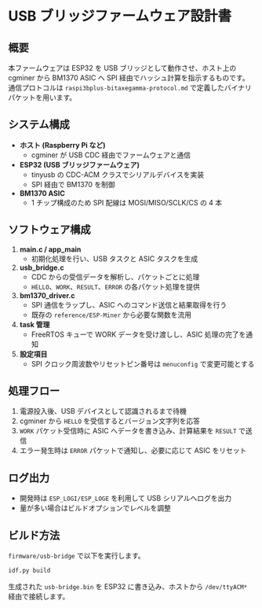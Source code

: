 # USB ブリッジファームウェア設計書

## 概要
本ファームウェアは ESP32 を USB ブリッジとして動作させ、ホスト上の cgminer から BM1370 ASIC へ SPI 経由でハッシュ計算を指示するものです。通信プロトコルは `raspi3bplus-bitaxegamma-protocol.md` で定義したバイナリパケットを用います。

## システム構成
- **ホスト (Raspberry Pi など)**
  - cgminer が USB CDC 経由でファームウェアと通信
- **ESP32 (USB ブリッジファームウェア)**
  - tinyusb の CDC-ACM クラスでシリアルデバイスを実装
  - SPI 経由で BM1370 を制御
- **BM1370 ASIC**
  - 1 チップ構成のため SPI 配線は MOSI/MISO/SCLK/CS の 4 本

## ソフトウェア構成
1. **main.c / app_main**
   - 初期化処理を行い、USB タスクと ASIC タスクを生成
2. **usb_bridge.c**
   - CDC からの受信データを解析し、パケットごとに処理
   - `HELLO`、`WORK`、`RESULT`、`ERROR` の各パケット処理を提供
3. **bm1370_driver.c**
   - SPI 通信をラップし、ASIC へのコマンド送信と結果取得を行う
   - 既存の `reference/ESP-Miner` から必要な関数を流用
4. **task 管理**
   - FreeRTOS キューで WORK データを受け渡しし、ASIC 処理の完了を通知
5. **設定項目**
   - SPI クロック周波数やリセットピン番号は `menuconfig` で変更可能とする

## 処理フロー
1. 電源投入後、USB デバイスとして認識されるまで待機
2. cgminer から `HELLO` を受信するとバージョン文字列を応答
3. `WORK` パケット受信時に ASIC へデータを書き込み、計算結果を `RESULT` で送信
4. エラー発生時は `ERROR` パケットで通知し、必要に応じて ASIC をリセット

## ログ出力
- 開発時は `ESP_LOGI/ESP_LOGE` を利用して USB シリアルへログを出力
- 量が多い場合はビルドオプションでレベルを調整

## ビルド方法
`firmware/usb-bridge` で以下を実行します。
```bash
idf.py build
```
生成された `usb-bridge.bin` を ESP32 に書き込み、ホストから `/dev/ttyACM*` 経由で接続します。

